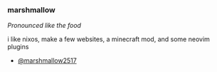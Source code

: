 ### marshmallow

_Pronounced like the food_

i like nixos, make a few websites, a minecraft mod, and some neovim plugins

- [@marshmallow2517](https://twitter.com/marshmallow2517)
